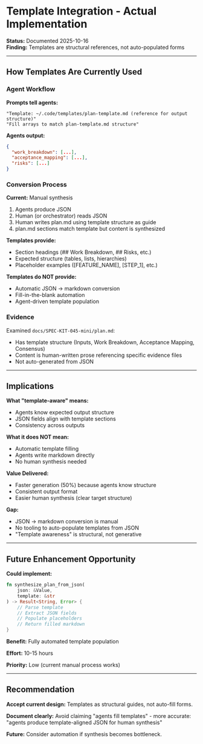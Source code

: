 # Template Integration - Actual Implementation

**Status:** Documented 2025-10-16  
**Finding:** Templates are structural references, not auto-populated forms

---

## How Templates Are Currently Used

### Agent Workflow

**Prompts tell agents:**
```
"Template: ~/.code/templates/plan-template.md (reference for output structure)"
"Fill arrays to match plan-template.md structure"
```

**Agents output:**
```json
{
  "work_breakdown": [...],
  "acceptance_mapping": [...],
  "risks": [...]
}
```

### Conversion Process

**Current:** Manual synthesis
1. Agents produce JSON
2. Human (or orchestrator) reads JSON
3. Human writes plan.md using template structure as guide
4. plan.md sections match template but content is synthesized

**Templates provide:**
- Section headings (## Work Breakdown, ## Risks, etc.)
- Expected structure (tables, lists, hierarchies)
- Placeholder examples ([FEATURE_NAME], [STEP_1], etc.)

**Templates do NOT provide:**
- Automatic JSON → markdown conversion
- Fill-in-the-blank automation
- Agent-driven template population

### Evidence

Examined `docs/SPEC-KIT-045-mini/plan.md`:
- Has template structure (Inputs, Work Breakdown, Acceptance Mapping, Consensus)
- Content is human-written prose referencing specific evidence files
- Not auto-generated from JSON

---

## Implications

**What "template-aware" means:**
- Agents know expected output structure
- JSON fields align with template sections
- Consistency across outputs

**What it does NOT mean:**
- Automatic template filling
- Agents write markdown directly
- No human synthesis needed

**Value Delivered:**
- Faster generation (50%) because agents know structure
- Consistent output format
- Easier human synthesis (clear target structure)

**Gap:**
- JSON → markdown conversion is manual
- No tooling to auto-populate templates from JSON
- "Template awareness" is structural, not generative

---

## Future Enhancement Opportunity

**Could implement:**
```rust
fn synthesize_plan_from_json(
    json: &Value,
    template: &str
) -> Result<String, Error> {
    // Parse template
    // Extract JSON fields
    // Populate placeholders
    // Return filled markdown
}
```

**Benefit:** Fully automated template population

**Effort:** 10-15 hours

**Priority:** Low (current manual process works)

---

## Recommendation

**Accept current design:** Templates as structural guides, not auto-fill forms.

**Document clearly:** Avoid claiming "agents fill templates" - more accurate: "agents produce template-aligned JSON for human synthesis"

**Future:** Consider automation if synthesis becomes bottleneck.
